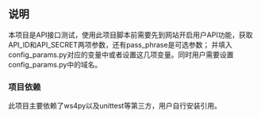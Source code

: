 ## 说明
本项目是API接口测试，使用此项目脚本前需要先到网站开启用户API功能，获取API_ID和API_SECRET两项参数，还有pass_phrase是可选参数；
并填入config_params.py对应的变量中或者设置这几项变量。同时用户需要设置config_params.py中的域名。

### 项目依赖
此项目主要依赖了ws4py以及unittest等第三方，用户自行安装引用。